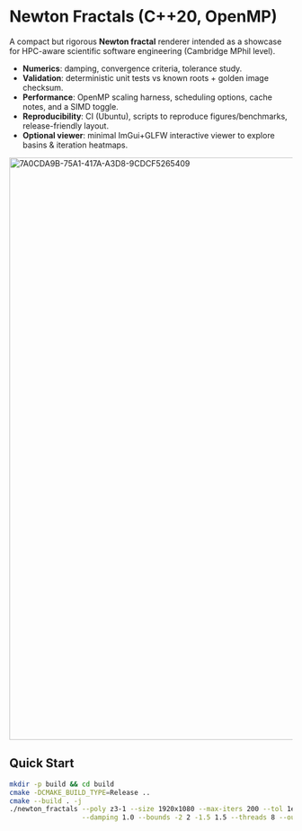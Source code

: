 # Newton Fractals (C++20, OpenMP)

A compact but rigorous **Newton fractal** renderer intended as a showcase for
HPC-aware scientific software engineering (Cambridge MPhil level).

- **Numerics**: damping, convergence criteria, tolerance study.
- **Validation**: deterministic unit tests vs known roots + golden image checksum.
- **Performance**: OpenMP scaling harness, scheduling options, cache notes, and a SIMD toggle.
- **Reproducibility**: CI (Ubuntu), scripts to reproduce figures/benchmarks, release-friendly layout.
- **Optional viewer**: minimal ImGui+GLFW interactive viewer to explore basins & iteration heatmaps.

<img width="801" height="1036" alt="7A0CDA9B-75A1-417A-A3D8-9CDCF5265409" src="https://github.com/user-attachments/assets/2f5c20b9-29cc-4dbf-ac19-90fab4daadf8" />

## Quick Start

```bash
mkdir -p build && cd build
cmake -DCMAKE_BUILD_TYPE=Release ..
cmake --build . -j
./newton_fractals --poly z3-1 --size 1920x1080 --max-iters 200 --tol 1e-12 \
                  --damping 1.0 --bounds -2 2 -1.5 1.5 --threads 8 --out run/z3
